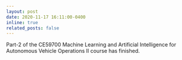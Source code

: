 ```yaml
---
layout: post
date: 2020-11-17 16:11:00-0400
inline: true
related_posts: false
---
```


Part-2 of the CE59700 Machine Learning and Artificial Intelligence for Autonomous Vehicle Operations II course has finished.